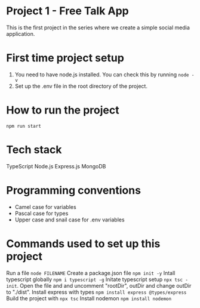 # Project 1 - Free Talk App
This is the first project in the series where we create a simple social media application.

# First time project setup
1. You need to have node.js installed. You can check this by running `node -v`
2. Set up the .env file in the root directory of the project. 

# How to run the project
`npm run start`

# Tech stack
TypeScript
Node.js
Express.js
MongoDB

# Programming conventions
- Camel case for variables
- Pascal case for types
- Upper case and snail case for .env variables


# Commands used to set up this project
Run a file `node FILENAME`
Create a package.json file `npm init -y`
Intall typescript globally `npm i typescript -g`
Initate typescript setup `npx tsc -init`. Open the file and and uncomment "rootDir", outDir and change outDir to "./dist".
Install express with types `npm install express @types/express`
Build the project with `npx tsc`
Install nodemon `npm install nodemon`
